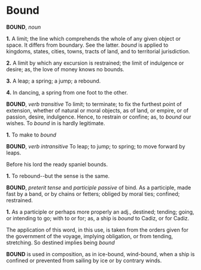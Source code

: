 # Bound

**BOUND**, _noun_

**1.** A limit; the line which comprehends the whole of any given object or space. It differs from boundary. See the latter. _bound_ is applied to kingdoms, states, cities, towns, tracts of land, and to territorial jurisdiction.

**2.** A limit by which any excursion is restrained; the limit of indulgence or desire; as, the love of money knows no bounds.

**3.** A leap; a spring; a jump; a rebound.

**4.** In dancing, a spring from one foot to the other.

**BOUND**, _verb transitive_ To limit; to terminate; to fix the furthest point of extension, whether of natural or moral objects, as of land, or empire, or of passion, desire, indulgence. Hence, to restrain or confine; as, to _bound_ our wishes. To _bound_ in is hardly legitimate.

**1.** To make to _bound_

**BOUND**, _verb intransitive_ To leap; to jump; to spring; to move forward by leaps.

Before his lord the ready spaniel bounds.

**1.** To rebound--but the sense is the same.

**BOUND**, _preterit tense_ and _participle passive_ of bind. As a participle, made fast by a band, or by chains or fetters; obliged by moral ties; confined; restrained.

**1.** As a participle or perhaps more properly an adj., destined; tending; going, or intending to go; with to or for; as, a ship is _bound_ to Cadiz, or for Cadiz.

The application of this word, in this use, is taken from the orders given for the government of the voyage, implying obligation, or from tending, stretching. So destined implies being _bound_

**BOUND** is used in composition, as in ice-bound, wind-bound, when a ship is confined or prevented from sailing by ice or by contrary winds.